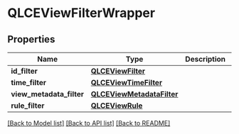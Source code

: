 # QLCEViewFilterWrapper

## Properties
Name | Type | Description | Notes
------------ | ------------- | ------------- | -------------
**id_filter** | [**QLCEViewFilter**](QLCEViewFilter.md) |  | [optional] 
**time_filter** | [**QLCEViewTimeFilter**](QLCEViewTimeFilter.md) |  | [optional] 
**view_metadata_filter** | [**QLCEViewMetadataFilter**](QLCEViewMetadataFilter.md) |  | [optional] 
**rule_filter** | [**QLCEViewRule**](QLCEViewRule.md) |  | [optional] 

[[Back to Model list]](../README.md#documentation-for-models) [[Back to API list]](../README.md#documentation-for-api-endpoints) [[Back to README]](../README.md)

